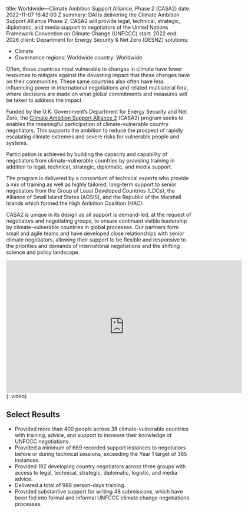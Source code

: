 
title: Worldwide—Climate Ambition Support Alliance, Phase 2 (CASA2)
date: 2022-11-07 16:42:00 Z
summary: DAI is delivering the Climate Ambition Support Alliance Phase 2, CASA2 will
  provide legal, technical, strategic, diplomatic, and media support to negotiators
  of the United Nations Framework Convention on Climate Change (UNFCCC)
start: 2022
end: 2026
client: Department for Energy Security & Net Zero (DESNZ)
solutions:
- Climate
- Governance
regions: Worldwide
country: Worldwide


Often, those countries most vulnerable to changes in climate have fewer resources to mitigate against the devasting impact that these changes have on their communities. These same countries also often have less influencing power in international negotiations and related multilateral fora, where decisions are made on what global commitments and measures will be taken to address the impact.

Funded by the U.K. Government’s Department for Energy Security and Net Zero, the [Climate Ambition Support Alliance 2](https://casaclimate.org/) (CASA2) program seeks to enables the meaningful participation of climate-vulnerable country negotiators. This supports the ambition to reduce the prospect of rapidly escalating climate extremes and severe risks for vulnerable people and systems.

Participation is achieved by building the capacity and capability of negotiators from climate-vulnerable countries by providing training in addition to legal, technical, strategic, diplomatic, and media support.

The program is delivered by a consortium of technical experts who provide a mix of training as well as highly tailored, long-term support to senior negotiators from the Group of Least Developed Countries (LDCs), the Alliance of Small Island States (AOSIS), and the Republic of the Marshall Islands which formed the High Ambition Coalition (HAC).

CASA2 is unique in its design as all support is demand-led, at the request of negotiators and negotiating groups, to ensure continued visible leadership by climate-vulnerable countries in global processes. Our partners form small and agile teams and have developed close relationships with senior climate negotiators, allowing their support to be flexible and responsive to the priorities and demands of international
negotiations and the shifting science and policy landscape.

<iframe src="https://player.vimeo.com/video/962367526" width="640" height="360" frameborder="0" allow="autoplay; fullscreen; picture-in-picture" allowfullscreen></iframe>{:.video}

## Select Results

* Provided more than 400 people across 38 climate-vulnerable countries with training, advice, and support to increase their knowledge of UNFCCC negotiations.
* Provided a minimum of 669 recorded support instances to negotiators before or during technical sessions, exceeding the Year 1 target of 365 instances.
* Provided 192 developing country negotiators across three groups with access to legal, technical, strategic, diplomatic, logistic, and media advice.
* Delivered a total of 988 person-days training.
* Provided substantive support for writing 48 submissions, which have been fed into formal and informal UNFCCC climate change negotiations processes.
